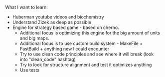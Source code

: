 What I want to learn:
- Huberman youtube videos and biochemistry
- Understand Zizek as deep as possible
- Engine for strategy based game - based on cherno. 
	- Additional focus is optimizing this engine for the big amount of units and big maps. 
	- Additional focus is to use custom build system - MakeFile + FastBuild + anything new I could encounter
	- Try to use clean code principles and see where it will break (look into "clean_code" hashtag)
	- Try to look for structure alignment and test it optimizes anything
	- Use tests